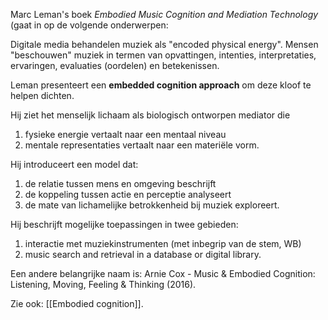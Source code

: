Marc Leman's boek *Embodied Music Cognition and Mediation Technology* (gaat in op de volgende onderwerpen:

Digitale media behandelen muziek als "encoded physical energy". 
Mensen "beschouwen" muziek in termen van opvattingen, intenties, interpretaties, ervaringen, evaluaties (oordelen) en betekenissen.

Leman presenteert een **embedded cognition approach** om deze kloof te helpen dichten.

Hij ziet het menselijk lichaam als biologisch ontworpen mediator die
1. fysieke energie vertaalt naar een mentaal niveau
2. mentale representaties vertaalt naar een materiële vorm.

Hij introduceert een model dat:
1. de relatie tussen mens en omgeving beschrijft
2. de koppeling tussen actie en perceptie analyseert
3. de mate van lichamelijke betrokkenheid bij muziek exploreert.

Hij beschrijft mogelijke toepassingen in twee gebieden:
1. interactie met muziekinstrumenten (met inbegrip van de stem, WB)
2. music search and retrieval in a database or digital library.

Een andere belangrijke naam is:
Arnie Cox - Music & Embodied Cognition: Listening, Moving, Feeling & Thinking (2016).

Zie ook: [[Embodied cognition]].

